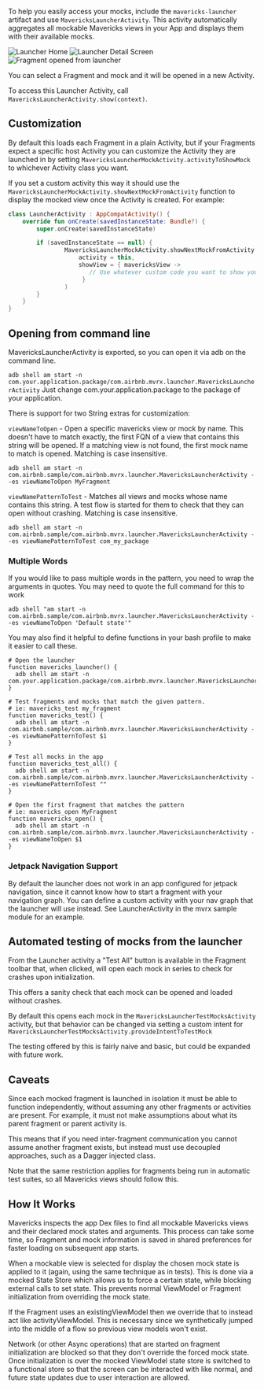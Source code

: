 To help you easily access your mocks, include the `mavericks-launcher` artifact and use `MavericksLauncherActivity`. This activity automatically aggregates all mockable Mavericks views in your App and displays them with their available mocks.

![Launcher Home](/images/mock_launcher_home.png) ![Launcher Detail Screen](/images/mock_launcher_detail_page.png) ![Fragment opened from launcher](/images/mock_launcher_opened_fragment.png)

You can select a Fragment and mock and it will be opened in a new Activity.

To access this Launcher Activity, call `MavericksLauncherActivity.show(context)`.

## Customization

By default this loads each Fragment in a plain Activity, but if your Fragments expect a specific host Activity you can customize the Activity they are launched in by setting `MavericksLauncherMockActivity.activityToShowMock` to whichever Activity class you want.

If you set a custom activity this way it should use the `MavericksLauncherMockActivity.showNextMockFromActivity` function to display the mocked view once the Activity is created. For example:

```kotlin
class LauncherActivity : AppCompatActivity() {
    override fun onCreate(savedInstanceState: Bundle?) {
        super.onCreate(savedInstanceState)

        if (savedInstanceState == null) {
                MavericksLauncherMockActivity.showNextMockFromActivity(
                    activity = this,
                    showView = { mavericksView ->
                       // Use whatever custom code you want to show your Mavericks View
                     }
                )
        }
    }
}
```

## Opening from command line
MavericksLauncherActivity is exported, so you can open it via adb on the command line.

`adb shell am start -n com.your.application.package/com.airbnb.mvrx.launcher.MavericksLauncherActivity`
Just change com.your.application.package to the package of your application.

There is support for two String extras for customization:

`viewNameToOpen` - Open a specific mavericks view or mock by name. This doesn't have to match exactly, the first FQN of a view that contains this string will be opened. If a matching view is not found, the first mock name to match is opened. Matching is case insensitive.

`adb shell am start -n com.airbnb.sample/com.airbnb.mvrx.launcher.MavericksLauncherActivity --es viewNameToOpen MyFragment`

`viewNamePatternToTest` - Matches all views and mocks whose name contains this string. A test flow is started for them to check that they can open without crashing. Matching is case insensitive.

`adb shell am start -n com.airbnb.sample/com.airbnb.mvrx.launcher.MavericksLauncherActivity --es viewNamePatternToTest com_my_package`

### Multiple Words
If you would like to pass multiple words in the pattern, you need to wrap the arguments in quotes. You may need to quote the full command for this to work

`adb shell "am start -n com.airbnb.sample/com.airbnb.mvrx.launcher.MavericksLauncherActivity --es viewNameToOpen 'Default state'"`

You may also find it helpful to define functions in your bash profile to make it easier to call these.

```
# Open the launcher
function mavericks_launcher() {
  adb shell am start -n com.your.application.package/com.airbnb.mvrx.launcher.MavericksLauncherActivity
}

# Test fragments and mocks that match the given pattern.
# ie: mavericks_test my_fragment
function mavericks_test() {
  adb shell am start -n com.airbnb.sample/com.airbnb.mvrx.launcher.MavericksLauncherActivity --es viewNamePatternToTest $1
}

# Test all mocks in the app
function mavericks_test_all() {
  adb shell am start -n com.airbnb.sample/com.airbnb.mvrx.launcher.MavericksLauncherActivity --es viewNamePatternToTest ""
}

# Open the first fragment that matches the pattern
# ie: mavericks_open MyFragment
function mavericks_open() {
  adb shell am start -n com.airbnb.sample/com.airbnb.mvrx.launcher.MavericksLauncherActivity --es viewNameToOpen $1
}
```

### Jetpack Navigation Support

By default the launcher does not work in an app configured for jetpack navigation, since it cannot know how to start a fragment with your navigation graph. You can define a custom activity with your nav graph that the launcher will use instead. See LauncherActivity in the mvrx sample module for an example.

## Automated testing of mocks from the launcher

From the Launcher activity a "Test All" button is available in the Fragment toolbar that, when clicked, will open each mock in series to check for crashes upon initialization.

This offers a sanity check that each mock can be opened and loaded without crashes.

By default this opens each mock in the `MavericksLauncherTestMocksActivity` activity, but that behavior can be changed via setting a custom intent for `MavericksLauncherTestMocksActivity.provideIntentToTestMock`

The testing offered by this is fairly naive and basic, but could be expanded with future work.

## Caveats
Since each mocked fragment is launched in isolation it must be able to function independently, without assuming any other fragments or activities are present. For example, it must not make assumptions about what its parent fragment or parent activity is.

This means that if you need inter-fragment communication you cannot assume another fragment exists, but instead must use decoupled approaches, such as a Dagger injected class.

Note that the same restriction applies for fragments being run in automatic test suites, so all Mavericks views should follow this.

## How It Works
Mavericks inspects the app Dex files to find all mockable Mavericks views and their declared mock states and arguments. This process can take some time, so Fragment and mock information is saved in shared preferences for faster loading on subsequent app starts.

When a mockable view is selected for display the chosen mock state is applied to it (again, using the same technique as in tests). This is done via a mocked State Store which allows us to force a certain state, while blocking external calls to set state. This prevents normal ViewModel or Fragment initialization from overriding the mock state.

If the Fragment uses an existingViewModel then we override that to instead act like activityViewModel. This is necessary since we synthetically jumped into the middle of a flow so previous view models won't exist.

Network (or other Async operations) that are started on fragment initialization are blocked so that they don't override the forced mock state. Once initialization is over the mocked ViewModel state store is switched to a functional store so that the screen can be interacted with like normal, and future state updates due to user interaction are allowed.